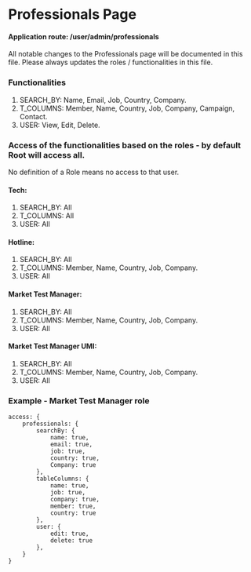# Professionals Page

#### Application route: /user/admin/professionals

All notable changes to the Professionals page will be documented in this file. 
Please always updates the roles / functionalities in this file. 

### Functionalities

1. SEARCH_BY: Name, Email, Job, Country, Company.
2. T_COLUMNS: Member, Name, Country, Job, Company, Campaign, Contact.   
3. USER: View, Edit, Delete. 

### Access of the functionalities based on the roles - by default Root will access all.

No definition of a Role means no access to that user.

#### Tech:

1. SEARCH_BY: All
2. T_COLUMNS: All
3. USER: All

#### Hotline:

1. SEARCH_BY: All
2. T_COLUMNS: Member, Name, Country, Job, Company.
3. USER: All

#### Market Test Manager:

1. SEARCH_BY: All
2. T_COLUMNS: Member, Name, Country, Job, Company.
3. USER: All

#### Market Test Manager UMI:

1. SEARCH_BY: All
2. T_COLUMNS: Member, Name, Country, Job, Company.
3. USER: All

### Example - Market Test Manager role

```
access: { 
    professionals: { 
        searchBy: { 
            name: true, 
            email: true, 
            job: true, 
            country: true,
            Company: true
        }, 
        tableColumns: { 
            name: true, 
            job: true, 
            company: true, 
            member: true, 
            country: true 
        }, 
        user: { 
            edit: true, 
            delete: true
        },
    } 
}

```
